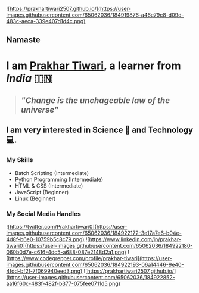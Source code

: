 ![https://prakhartiwari2507.github.io/](https://user-images.githubusercontent.com/65062036/184919876-a46e79c8-d09d-483c-aeca-339e407d1d4c.png)
## **Namaste**
# I am [Prakhar Tiwari](https://prakhartiwari2507.github.io), a learner from *India* 🇮🇳

> ##  ***"Change is the unchageable law of the universe"***

**I am very interested in Science 🚀 and Technology 💻.**
---
### My Skills
- Batch Scripting (Intermediate)
- Python Programming (Intermediate)
- HTML & CSS (Intermediate)
- JavaScript (Beginner)
- Linux (Beginner)

### My Social Media Handles
![https://twitter.com/Prakhartiwari0](https://user-images.githubusercontent.com/65062036/184922172-3e17a7e6-b04e-4d8f-b6e0-10759b5c8c79.png)
![https://www.linkedin.com/in/prakhar-tiwari0](https://user-images.githubusercontent.com/65062036/184922180-060b0d7e-c616-4dc5-a688-087e2148d2a1.png)
![https://www.codegrepper.com/profile/prakhar-tiwari](https://user-images.githubusercontent.com/65062036/184922193-06a14446-9e40-4fdd-bf2f-7f069940eed3.png)
![https://prakhartiwari2507.github.io/](https://user-images.githubusercontent.com/65062036/184922852-aa16f60c-483f-482f-b377-075fee0711d5.png)
